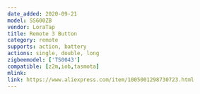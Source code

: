 ```yaml
---
date_added: 2020-09-21
model: SS600ZB
vendor: LoraTap
title: Remote 3 Button
category: remote
supports: action, battery
actions: single, double, long
zigbeemodel: ['TS0043']
compatible: [z2m,iob,tasmota]
mlink: 
link: https://www.aliexpress.com/item/1005001298730723.html
---
```

